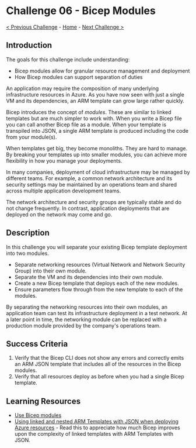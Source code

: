 # Challenge 06 - Bicep Modules

[< Previous Challenge](./Challenge-05.md) - [Home](../README.md) - [Next Challenge >](./Challenge-07.md)

## Introduction

The goals for this challenge include understanding:

- Bicep modules allow for granular resource management and deployment
- How Bicep modules can support separation of duties

An application may require the composition of many underlying infrastructure resources in Azure. As you have now seen with just a single VM and its dependencies, an ARM template can grow large rather quickly.

Bicep introduces the concept of *modules*. These are similar to linked templates but are much simpler to work with. When you write a Bicep file you can call another Bicep file as a module. When your template is transpiled into JSON, a single ARM template is produced including the code from your module(s).

When templates get big, they become monoliths. They are hard to manage.  By breaking your templates up into smaller modules, you can achieve more flexibility in how you manage your deployments.

In many companies, deployment of cloud infrastructure may be managed by different teams. For example, a common network architecture and its security settings may be maintained by an operations team and shared across multiple application development teams.

The network architecture and security groups are typically stable and do not change frequently. In contrast, application deployments that are deployed on the network may come and go.

## Description

In this challenge you will separate your existing Bicep template deployment into two modules.

- Separate networking resources (Virtual Network and Network Security Group) into their own module.
- Separate the VM and its dependencies into their own module.
- Create a new Bicep template that deploys each of the new modules.
- Ensure parameters flow through from the new template to each of the modules.

By separating the networking resources into their own modules, an application team can test its infrastructure deployment in a test network. At a later point in time, the networking module can be replaced with a production module provided by the company's operations team.

## Success Criteria

1. Verify that the Bicep CLI does not show any errors and correctly emits an ARM JSON template that includes all of the resources in the Bicep modules.
1. Verify that all resources deploy as before when you had a single Bicep template.

## Learning Resources

- [Use Bicep modules](https://learn.microsoft.com/azure/azure-resource-manager/bicep/modules)
- [Using linked and nested ARM Templates with JSON when deploying Azure resources](https://learn.microsoft.com/azure/azure-resource-manager/templates/linked-templates?tabs=azure-cli) - Read this to appreciate how much Bicep improves upon the complexity of linked templates with ARM Templates with JSON.
